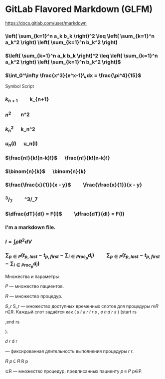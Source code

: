 # GitLab Flavored Markdown (GLFM)
https://docs.gitlab.com/user/markdown

### \left( \sum_{k=1}^n a_k b_k \right)^2 \leq \left( \sum_{k=1}^n a_k^2 \right) \left( \sum_{k=1}^n b_k^2 \right)


### $\left( \sum_{k=1}^n a_k b_k \right)^2 \leq \left( \sum_{k=1}^n a_k^2 \right) \left( \sum_{k=1}^n b_k^2 \right)$

###  $\int_0^\infty \frac{x^3}{e^x-1}\,dx = \frac{\pi^4}{15}$


Symbol	            Script

### $k_{n+1}$	&nbsp;&nbsp;&nbsp;&nbsp;&nbsp;&nbsp;&nbsp;&nbsp; k_{n+1}

### $n^2$&nbsp;&nbsp;&nbsp;&nbsp;&nbsp;&nbsp;&nbsp;&nbsp;n^2

### $k_n^2$	&nbsp;&nbsp;&nbsp;&nbsp; k_n^2

### $u_n(l)$ &nbsp;&nbsp;&nbsp;&nbsp; u_n(l)

### $\frac{n!}{k!(n-k)!}$	&nbsp;&nbsp;&nbsp;&nbsp; \frac{n!}{k!(n-k)!}

### $\binom{n}{k}$ &nbsp;&nbsp;&nbsp;&nbsp; \binom{n}{k}

### $\frac{\frac{x}{1}}{x - y}$	&nbsp;&nbsp;&nbsp;&nbsp;&nbsp;&nbsp;&nbsp;&nbsp; \frac{\frac{x}{1}}{x - y}

### $^3/_7$	 &nbsp;&nbsp;&nbsp;&nbsp;&nbsp;&nbsp;&nbsp;&nbsp; ^3/_7

### $\dfrac{dT}{dl} = F(l)$ &nbsp;&nbsp;&nbsp;&nbsp;&nbsp;&nbsp;&nbsp;&nbsp; \dfrac{dT}{dl} = F(l)

### I'm a markdown file.

### $I = \int \rho R^{2} dV$

### $\sum_{p \in P} (t_{p,last} - t_{p,first} - \sum_{i \in Proc_p} d_i)$	&nbsp;&nbsp;&nbsp;&nbsp;&nbsp;&nbsp;&nbsp;&nbsp; $\sum_{p \in P} (t_{p,last} - t_{p,first} - \sum_{i \in Proc_p} d_i)$

Множества и параметры

𝑃 — множество пациентов.

𝑅 — множество процедур.

𝑆_𝑟 S_r — множество доступных временных слотов для процедуры 𝑟∈𝑅
r∈R. Каждый слот задаётся как 
(
𝑠
𝑡
𝑎
𝑟
𝑡
𝑟
𝑠
,
𝑒
𝑛
𝑑
𝑟
𝑠
)
(start
rs
	​

,end
rs
	​

).

𝑑
𝑟
d
r
	​

 — фиксированная длительность выполнения процедуры 
𝑟
r.

𝑅
𝑝
⊆
𝑅
R
p
	​

⊆R — множество процедур, предписанных пациенту 
𝑝
∈
𝑃
p∈P.

